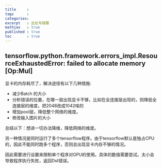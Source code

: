 ```yaml
---
title     : 
tags      :
categories:
excerpt   : 此处写摘要
mathjax   : true
published : true
toc       : true
---
```


## tensorflow.python.framework.errors_impl.ResourceExhaustedError: failed to allocate memory [Op:Mul]

显卡的内存耗尽了，解决途径有以下几种措施:

- 减少Batch 的大小
- 分析错误的位置，在哪一层出现显卡不够，比如在全连接层出现的，则降低全连接层的维度，把2048改成1042啥的
- 增加pool层，降低整个网络的维度。
- 修改输入图片的大小

总结以下：想进一切办法降维，降低网络的维度。

另一种情况是同时运行了多个tensorflow程序。由于tensorflow默认是独占CPU的，因此不能同时跑多个程序，否则会出现显卡内存不够的情况。

因此需要进行设置来限制单个程序对GPU的使用。具体的数值需要尝试。太小会导致程序执行失败，返回Dst错误。